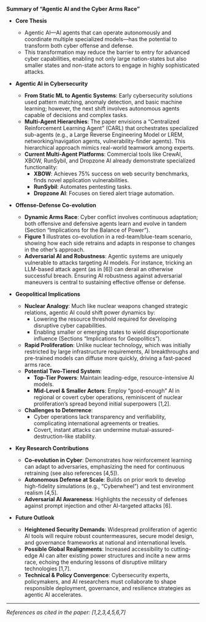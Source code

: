**Summary of “Agentic AI and the Cyber Arms Race”**

- **Core Thesis**  
  - Agentic AI—AI agents that can operate autonomously and coordinate multiple specialized models—has the potential to transform both cyber offense and defense.  
  - This transformation may reduce the barrier to entry for advanced cyber capabilities, enabling not only large nation-states but also smaller states and non-state actors to engage in highly sophisticated attacks.  

- **Agentic AI in Cybersecurity**  
  - **From Static ML to Agentic Systems**: Early cybersecurity solutions used pattern matching, anomaly detection, and basic machine learning; however, the next shift involves autonomous agents capable of decisions and complex tasks.  
  - **Multi-Agent Hierarchies**: The paper envisions a “Centralized Reinforcement Learning Agent” (CARL) that orchestrates specialized sub-agents (e.g., a Large Reverse Engineering Model or LREM, networking/navigation agents, vulnerability-finder agents). This hierarchical approach mimics real-world teamwork among experts.  
  - **Current Multi-Agent Platforms**: Commercial tools like CrewAI, XBOW, RunSybil, and Dropzone AI already demonstrate specialized functionality:  
    - **XBOW**: Achieves 75% success on web security benchmarks, finds novel application vulnerabilities.  
    - **RunSybil**: Automates pentesting tasks.  
    - **Dropzone AI**: Focuses on tiered alert triage automation.  

- **Offense-Defense Co-evolution**  
  - **Dynamic Arms Race**: Cyber conflict involves continuous adaptation; both offensive and defensive agents learn and evolve in tandem (Section “Implications for the Balance of Power”).  
  - **Figure 1** illustrates co-evolution in a red-team/blue-team scenario, showing how each side retrains and adapts in response to changes in the other’s approach.  
  - **Adversarial AI and Robustness**: Agentic systems are uniquely vulnerable to attacks targeting AI models. For instance, tricking an LLM-based attack agent (as in [6]) can derail an otherwise successful breach. Ensuring AI robustness against adversarial maneuvers is central to sustaining effective offense or defense.

- **Geopolitical Implications**  
  - **Nuclear Analogy**: Much like nuclear weapons changed strategic relations, agentic AI could shift power dynamics by:  
    - Lowering the resource threshold required for developing disruptive cyber capabilities.  
    - Enabling smaller or emerging states to wield disproportionate influence (Sections “Implications for Geopolitics”).  
  - **Rapid Proliferation**: Unlike nuclear technology, which was initially restricted by large infrastructure requirements, AI breakthroughs and pre-trained models can diffuse more quickly, driving a fast-paced arms race.  
  - **Potential Two-Tiered System**:  
    - **Top-Tier Powers**: Maintain leading-edge, resource-intensive AI models.  
    - **Mid-Level & Smaller Actors**: Employ “good-enough” AI in regional or covert cyber operations, reminiscent of nuclear proliferation’s spread beyond initial superpowers [1,2].  
  - **Challenges to Deterrence**:  
    - Cyber operations lack transparency and verifiability, complicating international agreements or treaties.  
    - Covert, instant attacks can undermine mutual-assured-destruction-like stability.  

- **Key Research Contributions**  
  - **Co-evolution in Cyber**: Demonstrates how reinforcement learning can adapt to adversaries, emphasizing the need for continuous retraining (see also references [4,5]).  
  - **Autonomous Defense at Scale**: Builds on prior work to develop high-fidelity simulations (e.g., “Cyberwheel”) and test environment realism [4,5].  
  - **Adversarial AI Awareness**: Highlights the necessity of defenses against prompt injection and other AI-targeted attacks [6].  

- **Future Outlook**  
  - **Heightened Security Demands**: Widespread proliferation of agentic AI tools will require robust countermeasures, secure model design, and governance frameworks at national and international levels.  
  - **Possible Global Realignments**: Increased accessibility to cutting-edge AI can alter existing power structures and incite a new arms race, echoing the enduring lessons of disruptive military technologies [1,7].  
  - **Technical & Policy Convergence**: Cybersecurity experts, policymakers, and AI researchers must collaborate to shape responsible deployment, governance, and resilience strategies as agentic AI accelerates.  

---

*References as cited in the paper: [1,2,3,4,5,6,7]*